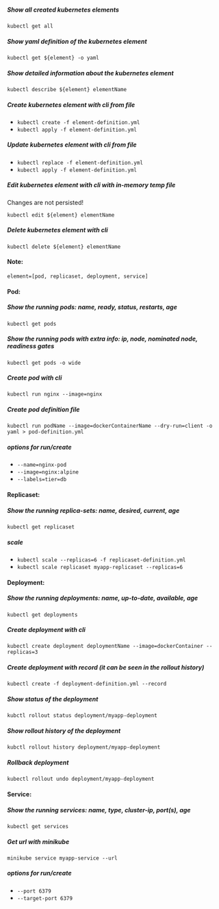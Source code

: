 ##### Show all created kubernetes elements
`kubectl get all`
##### Show yaml definition of the kubernetes element
`kubectl get ${element} -o yaml`
##### Show detailed information about the kubernetes element
`kubectl describe ${element} elementName`
##### Create kubernetes element with cli from file
- `kubectl create -f element-definition.yml`
- `kubectl apply -f element-definition.yml`
##### Update kubernetes element with cli from file
- `kubectl replace -f element-definition.yml`
- `kubectl apply -f element-definition.yml`
##### Edit kubernetes element with cli with in-memory temp file
Changes are not persisted!

`kubectl edit ${element} elementName`
##### Delete kubernetes element with cli
`kubectl delete ${element} elementName`

#### Note:
`element=[pod, replicaset, deployment, service]`

#### Pod:
##### Show the running pods: name, ready, status, restarts, age
`kubectl get pods`
##### Show the running pods with extra info: ip, node, nominated node, readiness gates
`kubectl get pods -o wide`
##### Create pod with cli
`kubectl run nginx --image=nginx`
##### Create pod definition file
`kubectl run podName --image=dockerContainerName --dry-run=client -o yaml > pod-definition.yml`
##### options for run/create
- `--name=nginx-pod`
- `--image=nginx:alpine`
- `--labels=tier=db`


#### Replicaset:
##### Show the running replica-sets: name, desired, current, age
`kubectl get replicaset`
##### scale
- `kubectl scale --replicas=6 -f replicaset-definition.yml`
- `kubectl scale replicaset myapp-replicaset --replicas=6`

#### Deployment:
##### Show the running deployments: name, up-to-date, available, age
`kubectl get deployments`
##### Create deployment with cli
`kubectl create deployment deploymentName --image=dockerContainer --replicas=3`
##### Create deployment with record (it can be seen in the rollout history)
`kubectl create -f deployment-definition.yml --record`
##### Show status of the deployment
`kubctl rollout status deployment/myapp-deployment`
##### Show rollout history of the deployment
`kubctl rollout history deployment/myapp-deployment`
##### Rollback deployment
`kubectl rollout undo deployment/myapp-deployment`

#### Service:
##### Show the running services: name, type, cluster-ip, port(s), age
`kubectl get services`
##### Get url with minikube
`minikube service myapp-service --url`
##### options for run/create
- `--port 6379`
- `--target-port 6379`
